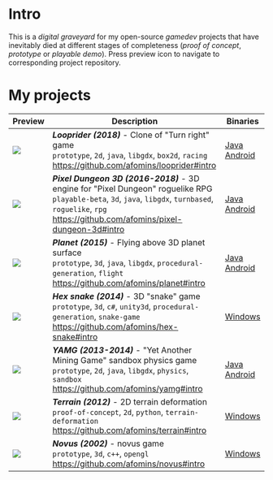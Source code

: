 # Intro
This is a *digital graveyard* for my open-source *gamedev* projects that have inevitably died at different stages of completeness 
(*proof of concept*, *prototype* or *playable demo*). Press preview icon to navigate to corresponding project repository.

# My projects
| Preview | Description | Binaries|
| --|--|--|
| [<img src="https://github.com/afomins/main/blob/master/data/looprider.gif">](https://github.com/afomins/looprider#intro) | ***Looprider (2018)*** - Clone of "Turn right" game<br/>`prototype`, `2d`, `java`, `libgdx`, `box2d`, `racing`<br/>https://github.com/afomins/looprider#intro| [Java](https://github.com/afomins/looprider/releases/download/v0.4.0/looprider.v0.4.0.jar)</br>[Android](https://github.com/afomins/looprider/releases/download/v0.4.0/looprider.v0.4.0.apk)|
| [<img src="https://github.com/afomins/main/blob/master/data/pd3d.gif">](https://github.com/afomins/pixel-dungeon-3d#intro) | ***Pixel Dungeon 3D (2016-2018)*** - 3D engine for "Pixel Dungeon" roguelike RPG<br/>`playable-beta`, `3d`, `java`, `libgdx`, `turnbased`, `roguelike`, `rpg`<br/>https://github.com/afomins/pixel-dungeon-3d#intro| [Java](https://github.com/afomins/pixel-dungeon-3d/releases/download/v0.2.8/pd3d-v0.2.8.jar)</br>[Android](https://github.com/afomins/pixel-dungeon-3d/releases/download/v0.2.8/pd3d-v0.2.8.apk)|
| [<img src="https://github.com/afomins/main/blob/master/data/planet.gif">](https://github.com/afomins/planet#intro) | ***Planet (2015)*** - Flying above 3D planet surface<br/>`prototype`, `3d`, `java`, `libgdx`, `procedural-generation`, `flight`<br/>https://github.com/afomins/planet#intro| [Java](https://github.com/afomins/planet/releases/download/v0.1.0/planet-v0.1.0.jar)</br>[Android](https://github.com/afomins/planet/releases/download/v0.1.0/planet-v0.1.0.apk)|
| [<img src="https://github.com/afomins/main/blob/master/data/hex-snake.gif">](https://github.com/afomins/hex-snake#intro) | ***Hex snake (2014)*** - 3D "snake" game<br/>`prototype`, `3d`, `c#`, `unity3d`, `procedural-generation`, `snake-game`<br/>https://github.com/afomins/hex-snake#intro|[Windows](https://github.com/afomins/hex-snake/releases/download/v0.1.0/hex-snake-win-x86.zip)|
| [<img src="https://github.com/afomins/main/blob/master/data/yamg.gif">](https://github.com/afomins/yamg#intro) |  ***YAMG (2013-2014)*** - "Yet Another Mining Game" sandbox physics game<br/>`prototype`, `2d`, `java`, `libgdx`, `physics`, `sandbox`<br/>https://github.com/afomins/yamg#intro|[Java](https://github.com/afomins/yamg/releases/download/v0.4.0/yamg-v0.4.0.jar)</br>[Android](https://github.com/afomins/yamg/releases/download/v0.4.0/yamg-v0.4.0.apk)|
| [<img src="https://github.com/afomins/main/blob/master/data/terrain.gif">](https://github.com/afomins/terrain#intro) |  ***Terrain (2012)*** - 2D terrain deformation<br/>`proof-of-concept`, `2d`, `python`, `terrain-deformation`<br/>https://github.com/afomins/terrain#intro|[Windows](https://github.com/afomins/terrain/releases/download/v0.1.0/terrain-v0.1.0.exe)</br>|
| [<img src="https://github.com/afomins/main/blob/master/data/novus.gif">](https://github.com/afomins/novus#intro) |  ***Novus (2002)*** - novus game<br/>`prototype`, `3d`, `c++`, `opengl`<br/>https://github.com/afomins/novus#intro|[Windows](https://github.com/afomins/novus/releases/download/v0.1.0/novus-win32.zip)</br>|
